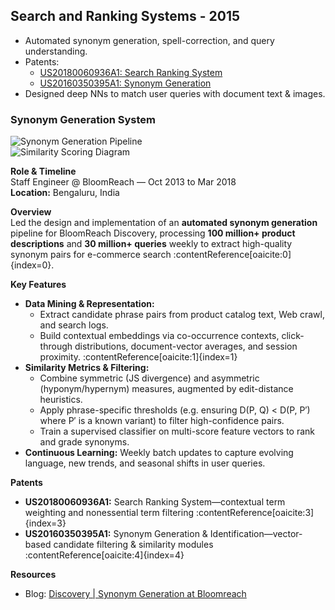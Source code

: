 ## Search and Ranking Systems - 2015
- Automated synonym generation, spell-correction, and query understanding.  
- Patents:  
  - [US20180060936A1: Search Ranking System](https://patents.google.com/patent/US20180060936A1)  
  - [US20160350395A1: Synonym Generation](https://patents.google.com/patent/US20160350395A1)
- Designed deep NNs to match user queries with document text & images.


### Synonym Generation System

![Synonym Generation Pipeline](<INSERT_IMAGE_URL_1>)  
![Similarity Scoring Diagram](<INSERT_IMAGE_URL_2>)

**Role & Timeline**  
Staff Engineer @ BloomReach — Oct 2013 to Mar 2018  
**Location:** Bengaluru, India

**Overview**  
Led the design and implementation of an **automated synonym generation** pipeline for BloomReach Discovery, processing **100 million+ product descriptions** and **30 million+ queries** weekly to extract high-quality synonym pairs for e-commerce search :contentReference[oaicite:0]{index=0}.

**Key Features**  
- **Data Mining & Representation:**  
  - Extract candidate phrase pairs from product catalog text, Web crawl, and search logs.  
  - Build contextual embeddings via co-occurrence contexts, click-through distributions, document-vector averages, and session proximity. :contentReference[oaicite:1]{index=1}  
- **Similarity Metrics & Filtering:**  
  - Combine symmetric (JS divergence) and asymmetric (hyponym/hypernym) measures, augmented by edit-distance heuristics.  
  - Apply phrase-specific thresholds (e.g. ensuring D(P, Q) < D(P, P′) where P′ is a known variant) to filter high-confidence pairs.  
  - Train a supervised classifier on multi-score feature vectors to rank and grade synonyms.  
- **Continuous Learning:** Weekly batch updates to capture evolving language, new trends, and seasonal shifts in user queries.

**Patents**  
- **US20180060936A1:** Search Ranking System—contextual term weighting and nonessential term filtering :contentReference[oaicite:3]{index=3}  
- **US20160350395A1:** Synonym Generation & Identification—vector-based candidate filtering & similarity modules :contentReference[oaicite:4]{index=4}  

**Resources**  
- Blog: [Discovery | Synonym Generation at Bloomreach](https://dev.to/bloomreach/discovery-synonym-generation-at-bloomreach-ob5)
